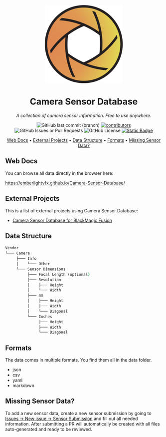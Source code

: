 <div align="center">
    <img src="https://raw.githubusercontent.com/EmberLightVFX/test_old/main/assets/logo.svg?sanitize=true" alt="logo" title="Logo" height="250" />

# Camera Sensor Database
</div>

<p align="center">
  <i>A collection of camera sensor information. Free to use anywhere.</i>
</p>

<p align="center">
     <img alt="GitHub last commit (branch)" src="https://img.shields.io/github/last-commit/EmberLightVFX/test_old/main?color=48b293">
     <a href="https://github.com/EmberLightVFX/test_old/graphs/contributors">
          <img src="https://img.shields.io/github/contributors-anon/EmberLightVFX/test_old?color=d1a91d" alt="contributors"></a>
     <img alt="GitHub Issues or Pull Requests" src="https://img.shields.io/github/issues-pr/EmberLightVFX/test_old">
     <img alt="GitHub License" src="https://img.shields.io/github/license/EmberLightVFX/test_old?color=097bbb">
     <a href="https://ko-fi.com/E1E0ZQTGC">
          <img alt="Static Badge" src="https://img.shields.io/badge/donate-fa615d?logo=ko-fi&logoColor=white"></a>
</p>

<p align="center">
  <a href="#web-docs">Web Docs</a> •
  <a href="#external-projects">External Projects</a> •
  <a href="#data-structure">Data Structure</a> •
  <a href="#formats">Formats</a> •
  <a href="#missing-sensor-data">Missing Sensor Data?</a>
</p>

## Web Docs

You can browse all data directly in the browser here:

<https://emberlightvfx.github.io/Camera-Sensor-Database/>

## External Projects

This is a list of external projects using Camera Sensor Database:

* [Camera Sensor Database for BlackMagic Fusion](https://www.steakunderwater.com/wesuckless/viewtopic.php?p=49031#p49031)

## Data Structure

```cmd
Vendor
└─── Camera
     ├─── Info
     │    └─── Other
     └─── Sensor Dimensions
          ├─── Focal Length (optional)
          ├─── Resolution
          │    ├─── Height
          │    └─── Width
          ├─── mm
          │    ├─── Height
          │    ├─── Width
          │    └─── Diagonal
          └─── Inches
               ├─── Height
               ├─── Width
               └─── Diagonal
```

## Formats

The data comes in multiple formats.
You find them all in the data folder.

- json
- csv
- yaml
- markdown

## Missing Sensor Data?

To add a new sensor data, create a new sensor submission by going to [Issues -> New issue -> Sensor Submission](https://github.com/EmberLightVFX/Camera-Sensor-Database/issues/new/choose) and fill out all needed information.
After submitting a PR will automatically be created with all files auto-generated and ready to be reviewed.
